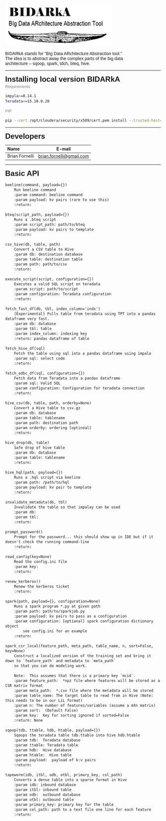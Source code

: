 ![Underwriting image](docs/BIDARkA_logo.PNG)

<font face="verdana, sans-serif">
<p>
BIDARkA stands for “BIg Data ARchitecture Abstraction tool.”
<br />
The idea is to abstract away the complex parts of the big data
<br />
architecture – sqoop, spark, tdch, bteq, hive.
<br />
</p>
</font>

---

<font face="verdana,arial,sans-serif" size="5.0em">
<b>
Installing local version BIDARkA
</b>
</font>
<br/>




<font face="verdana,arial,sans-serif" color='gray' size="2.0em">
Requirements
</font>

```bash
impyla>=0.14.1
Teradata==15.10.0.20
```

<font face="verdana,arial,sans-serif" color='gray' size="2.0em">
PIP
</font>

```bash
pip --cert /opt/cloudera/security/x509/cert.pem install --trusted-host=pypi.python.org /path/to/bidarka
```
---
<font face="verdana,arial,sans-serif" size="5.0em">
<b>
Developers
</b>
</font>



|Name|E-mail
|:---|---|
|Brian Fornelli|brian.fornelli@gmail.com   |

---

<font face="verdana,arial,sans-serif" size="5.0em">
<b>
Basic API
</b>
</font>


    beeline(command, payload={})
        Run beeline command
        :param command: beeline command
        :param payload: kv pairs (rare to use this)
        :return:

    bteq(script_path, payload={})
        Runs a .bteq script
        :param script_path: path/to/bteq
        :param payload: kv pairs to template
        :return:

    csv_hive(db, table, path)
        Convert a CSV table to Hive
        :param db: destination database
        :param table: destination table
        :param path: path/to/csv
        :return:

    execute_script(script, configuration={})
        Executes a valid SQL script on teradata
        :param script: path/to/script
        :param configuration: Teradata configuration
        :return:

    fetch_fast_df(db, tbl, index_column='indx')
        [Experimental] Pulls table from teradata using TPT into a pandas dataframe very fast.
        :param db: database
        :param tbl: table
        :param index_column: indexing key
        :return: pandas dataframe of table

    fetch_hive_df(sql)
        Fetch the table using sql into a pandas dataframe using impala
        :param sql: select code
        :return:

    fetch_odbc_df(sql, configuration={})
        Fetch data from Teradata into a pandas dataframe
        :param sql: Valid SQL
        :param configuration: Configuration for teradata connection
        :return:

    hive_csv(db, table, path, orderby=None)
        Convert a Hive table to csv.gz
        :param db: database
        :param table: tablename
        :param path: destination path
        :param orderby: ordering [optinoal]
        :return:

    hive_drop(db, table)
        Safe drop of hive table
        :param db: database
        :param table: tablename
        :return:

    hive_hql(path, payload={})
        Runs a .hql script via beeline
        :param path: /path/to/hql
        :param payload: kv pair to template
        :return:

    invalidate_metadata(db, tbl)
        Invalidate the table so that impalay can be used
        :param db:
        :param tbl:
        :return:

    prompt_password()
        Prompt for the password... this should show up in IDE but if it doesn't check the running command-line
        :return:

    read_config(key=None)
        Read the config.ini file
        :param key:
        :return:

    renew_kerberos()
        Renew the kerberos ticket
        :return:

    spark(path, payload={}, configuration=None)
        Runs a spark program *.py at given path
        :param path: path/to/sparkjob.py
        :param payload: kv pairs to pass as a configuration
        :param configuration: [optional] spark configuration dictionary object
            see config.ini for an example
        :return:

    spark_csr_local(feature_path, meta_path, table_name, n, sort=False, key=None)
        Construct a localized version of the training set and bring it down to `feature_path` and metadata to `meta_path`
        so that you can do modeling work.

        Note:  This assumes that there is a primary key `mcid`.
        :param feature_path:  *npz file where features will be stored as a CSR matrix format
        :param meta_path:  *.csv file where the metadata will be stored
        :param table_name: The target table to read from in Hive (Note:  this needs to be in our LiL format)
        :param n: The number of features/variables (assume a mXn matrix)
        :param sort:  (Default False)
        :param key:  Key for sorting ignored if sorted=False
        :return: None

    sqoop(tdb, ttable, hdb, htable, payload={})
        Sqoops the teradata table tdb.ttable into hive hdb.htable
        :param tdb:  Teradata database
        :param ttable: Teradata table
        :param hdb:  Hive database
        :param htable:  Hive table
        :param payload:  payload of k:v pairs
        :return:

    tapeworm(idb, itbl, odb, otbl, primary_key, col_path)
        Converts a dense table into a sparse format in Hive
        :param idb: inbound database
        :param itbl: inbound table
        :param odb:  outbound database
        :param otbl: outbound table
        :param primary_key: primary key for the table
        :param col_path: path to a text file one line for each feature
        :return: